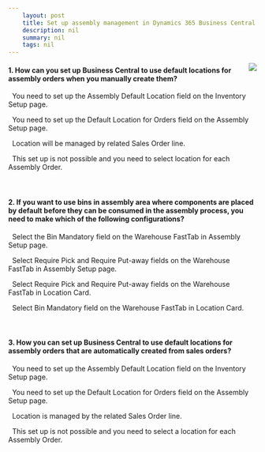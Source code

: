 ```yaml
---
    layout: post
    title: Set up assembly management in Dynamics 365 Business Central  
    description: nil
    summary: nil
    tags: nil
---
```



 <a target="_blank" href="https://docs.microsoft.com/en-us/learn/modules/set-up-assembly-management-dynamics-365-business-central/3-check/"><i class="fas fa-external-link-alt"></i> </a>
 <img align="right" src="https://docs.microsoft.com/en-us/learn/achievements/set-up-assembly-management-dynamics-365-business-central.svg">
####  1. How can you set up Business Central to use default locations for assembly orders when you manually create them?


<i class='far fa-square'></i> &nbsp;&nbsp;You need to set up the Assembly Default Location field on the Inventory Setup page.

<i class='fas fa-check-square' style='color: Dodgerblue;'></i> &nbsp;&nbsp;You need to set up the Default Location for Orders field on the Assembly Setup page.

<i class='far fa-square'></i> &nbsp;&nbsp;Location will be managed by related Sales Order line.

<i class='far fa-square'></i> &nbsp;&nbsp;This set up is not possible and you need to select location for each Assembly Order.
<br />
<br />
<br />

####  2. If you want to use bins in assembly area where components are placed by default before they can be consumed in the assembly process, you need to make which of the following configurations?


<i class='far fa-square'></i> &nbsp;&nbsp;Select the Bin Mandatory field on the Warehouse FastTab in Assembly Setup page.

<i class='far fa-square'></i> &nbsp;&nbsp;Select Require Pick and Require Put-away fields on the Warehouse FastTab in Assembly Setup page.

<i class='far fa-square'></i> &nbsp;&nbsp;Select Require Pick and Require Put-away fields on the Warehouse FastTab in Location Card.

<i class='fas fa-check-square' style='color: Dodgerblue;'></i> &nbsp;&nbsp;Select Bin Mandatory field on the Warehouse FastTab in Location Card.
<br />
<br />
<br />

####  3. How you can set up Business Central to use default locations for assembly orders that are automatically created from sales orders?


<i class='far fa-square'></i> &nbsp;&nbsp;You need to set up the Assembly Default Location field on the Inventory Setup page.

<i class='far fa-square'></i> &nbsp;&nbsp;You need to set up the Default Location for Orders field on the Assembly Setup page.

<i class='fas fa-check-square' style='color: Dodgerblue;'></i> &nbsp;&nbsp;Location is managed by the related Sales Order line.

<i class='far fa-square'></i> &nbsp;&nbsp;This set up is not possible and you need to select a location for each Assembly Order.
<br />
<br />
<br />
